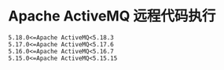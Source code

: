 # Apache ActiveMQ 远程代码执行
```
5.18.0<=Apache ActiveMQ<5.18.3
5.17.0<=Apache ActiveMQ<5.17.6
5.16.0<=Apache ActiveMQ<5.16.7
5.15.0<=Apache ActiveMQ<5.15.15
```